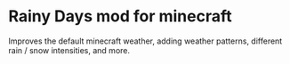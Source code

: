# Rainy Days mod for minecraft
Improves the default minecraft weather, adding weather patterns, different rain / snow intensities, and more.